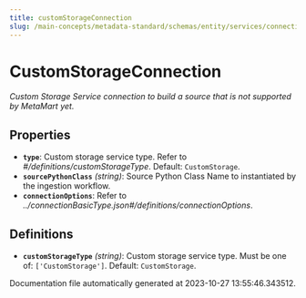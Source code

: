 ```yaml
---
title: customStorageConnection
slug: /main-concepts/metadata-standard/schemas/entity/services/connections/storage/customstorageconnection
---
```


# CustomStorageConnection

*Custom Storage Service connection to build a source that is not supported by MetaMart yet.*

## Properties

- **`type`**: Custom storage service type. Refer to *#/definitions/customStorageType*. Default: `CustomStorage`.
- **`sourcePythonClass`** *(string)*: Source Python Class Name to instantiated by the ingestion workflow.
- **`connectionOptions`**: Refer to *../connectionBasicType.json#/definitions/connectionOptions*.
## Definitions

- **`customStorageType`** *(string)*: Custom storage service type. Must be one of: `['CustomStorage']`. Default: `CustomStorage`.


Documentation file automatically generated at 2023-10-27 13:55:46.343512.
